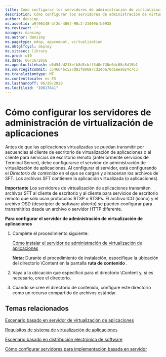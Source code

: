 ```yaml
---
title: Cómo configurar los servidores de administración de virtualización de aplicaciones
description: Cómo configurar los servidores de administración de virtualización de aplicaciones
author: dansimp
ms.assetid: a9f96148-bf2d-486f-98c2-23409bfb0935
ms.reviewer: ''
manager: dansimp
ms.author: dansimp
ms.pagetype: mdop, appcompat, virtualization
ms.mktglfcycl: deploy
ms.sitesec: library
ms.prod: w10
ms.date: 06/16/2016
ms.openlocfilehash: d6d54dd213efb8d5cbff5d0e730e6dc08c8d19b1
ms.sourcegitcommit: 354664bc527d93f80687cd2eba70d1eea024c7c3
ms.translationtype: MT
ms.contentlocale: es-ES
ms.lasthandoff: 06/26/2020
ms.locfileid: "10817841"
---
```

# Cómo configurar los servidores de administración de virtualización de aplicaciones


Antes de que las aplicaciones virtualizadas se puedan transmitir por secuencias al cliente de escritorio de virtualización de aplicaciones o al cliente para servicios de escritorio remoto (anteriormente servicios de Terminal Server), debe configurarse el servidor de administración de virtualización de aplicaciones. Al configurar el servidor, está configurando el *Directorio de contenido* en el que se cargan y almacenan los archivos de SFT. Los archivos SFT contienen la aplicación virtualizada (o aplicaciones).

**Importante**  Los servidores de virtualización de aplicaciones transmiten archivos SFT al cliente de escritorio y al cliente para servicios de escritorio remoto que solo usan protocolos RTSP o RTSPs. El archivo ICO (icono) y el archivo OSD (descriptor de software abierto) se pueden configurar para transmitirlos desde un archivo o servidor HTTP diferente.

 

**Para configurar el servidor de administración de virtualización de aplicaciones**

1.  Complete el procedimiento siguiente:

    [Cómo instalar el servidor de administración de virtualización de aplicaciones](how-to-install-application-virtualization-management-server.md)

    **Nota:**  Durante el procedimiento de instalación, especifique la ubicación del directorio \\Content en la pantalla **ruta de contenido** .

     

2.  Vaya a la ubicación que especificó para el directorio \\Content y, si es necesario, cree el directorio.

3.  Cuando se cree el directorio de contenido, configure este directorio como un recurso compartido de archivos estándar.

## Temas relacionados


[Escenario basado en servidor de virtualización de aplicaciones](application-virtualization-server-based-scenario.md)

[Requisitos de sistema de virtualización de aplicaciones](application-virtualization-system-requirements.md)

[Escenario basado en distribución electrónica de software](electronic-software-distribution-based-scenario.md)

[Cómo configurar servidores para implementación basada en servidor](how-to-configure-servers-for-server-based-deployment.md)

 

 





